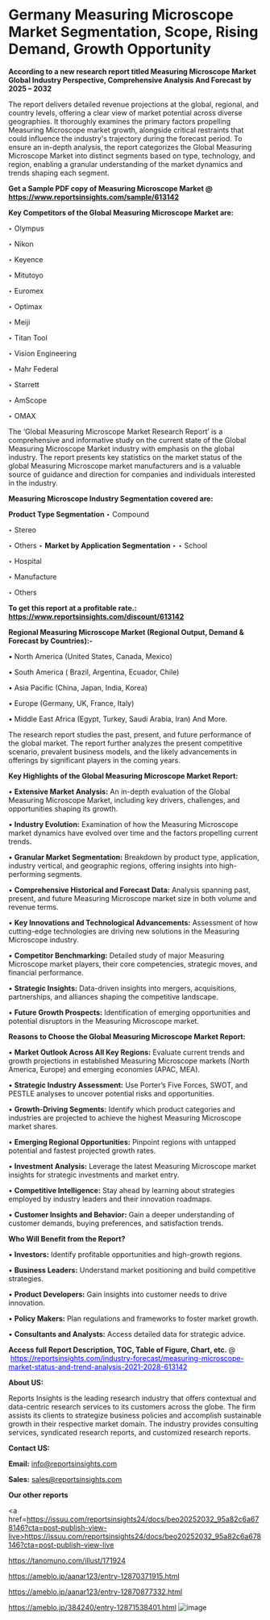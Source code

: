 # Germany Measuring Microscope Market Segmentation, Scope, Rising Demand, Growth Opportunity 

<strong>According to a new research report titled Measuring Microscope Market Global Industry Perspective, Comprehensive Analysis And Forecast by 2025 – 2032</strong>

The report delivers detailed revenue projections at the global, regional, and country levels, offering a clear view of market potential across diverse geographies. It thoroughly examines the primary factors propelling Measuring Microscope market growth, alongside critical restraints that could influence the industry's trajectory during the forecast period. To ensure an in-depth analysis, the report categorizes the Global Measuring Microscope Market into distinct segments based on type, technology, and region, enabling a granular understanding of the market dynamics and trends shaping each segment.

<strong>Get a Sample PDF copy of Measuring Microscope Market </strong><strong>@<a href=https://www.reportsinsights.com/sample/613142 style=color:#0000ff;> https://www.reportsinsights.com/sample/613142</a></strong></font>

<strong>Key Competitors of the Global Measuring Microscope Market are:</strong>

‣ Olympus

‣ Nikon

‣ Keyence

‣ Mitutoyo

‣ Euromex

‣ Optimax

‣ Meiji

‣ Titan Tool

‣ Vision Engineering

‣ Mahr Federal

‣ Starrett

‣ AmScope

‣ OMAX

The ‘Global Measuring Microscope Market Research Report’ is a comprehensive and informative study on the current state of the Global Measuring Microscope Market industry with emphasis on the global industry. The report presents key statistics on the market status of the global Measuring Microscope market manufacturers and is a valuable source of guidance and direction for companies and individuals interested in the industry.

<strong>Measuring Microscope Industry Segmentation covered are:</strong>

<strong>Product Type Segmentation</strong>
‣
Compound

‣ Stereo

‣ Others
‣ 
<strong>Market by Application Segmentation</strong>
‣
‣  School

‣ Hospital

‣ Manufacture

‣ Others

<strong>To get this report at a profitable rate.: <a href=https://www.reportsinsights.com/discount/613142 style=color:#0000ff;>https://www.reportsinsights.com/discount/613142</a></strong></font>

<strong>Regional Measuring Microscope Market (Regional Output, Demand &amp; Forecast by Countries):-</strong>

• North America (United States, Canada, Mexico)

• South America ( Brazil, Argentina, Ecuador, Chile)

• Asia Pacific (China, Japan, India, Korea)

• Europe (Germany, UK, France, Italy)

• Middle East Africa (Egypt, Turkey, Saudi Arabia, Iran) And More.

The research report studies the past, present, and future performance of the global market. The report further analyzes the present competitive scenario, prevalent business models, and the likely advancements in offerings by significant players in the coming years.

<strong>Key Highlights of the Global Measuring Microscope Market Report:</strong>

• <strong>Extensive Market Analysis:</strong> An in-depth evaluation of the Global Measuring Microscope Market, including key drivers, challenges, and opportunities shaping its growth.

• <strong>Industry Evolution:</strong> Examination of how the Measuring Microscope market dynamics have evolved over time and the factors propelling current trends.

• <strong>Granular Market Segmentation:</strong> Breakdown by product type, application, industry vertical, and geographic regions, offering insights into high-performing segments.

• <strong>Comprehensive Historical and Forecast Data:</strong> Analysis spanning past, present, and future Measuring Microscope market size in both volume and revenue terms.

• <strong>Key Innovations and Technological Advancements:</strong> Assessment of how cutting-edge technologies are driving new solutions in the Measuring Microscope industry.

• <strong>Competitor Benchmarking:</strong> Detailed study of major Measuring Microscope market players, their core competencies, strategic moves, and financial performance.

• <strong>Strategic Insights:</strong> Data-driven insights into mergers, acquisitions, partnerships, and alliances shaping the competitive landscape.

• <strong>Future Growth Prospects:</strong> Identification of emerging opportunities and potential disruptors in the Measuring Microscope market.

<strong>Reasons to Choose the Global Measuring Microscope Market Report:</strong>

• <strong>Market Outlook Across All Key Regions:</strong> Evaluate current trends and growth projections in established Measuring Microscope markets (North America, Europe) and emerging economies (APAC, MEA).

• <strong>Strategic Industry Assessment:</strong> Use Porter’s Five Forces, SWOT, and PESTLE analyses to uncover potential risks and opportunities.

• <strong>Growth-Driving Segments:</strong> Identify which product categories and industries are projected to achieve the highest Measuring Microscope market shares.

• <strong>Emerging Regional Opportunities:</strong> Pinpoint regions with untapped potential and fastest projected growth rates.

• <strong>Investment Analysis:</strong> Leverage the latest Measuring Microscope market insights for strategic investments and market entry.

• <strong>Competitive Intelligence:</strong> Stay ahead by learning about strategies employed by industry leaders and their innovation roadmaps.

• <strong>Customer Insights and Behavior:</strong> Gain a deeper understanding of customer demands, buying preferences, and satisfaction trends.

<strong>Who Will Benefit from the Report?</strong>

• <strong>Investors:</strong> Identify profitable opportunities and high-growth regions.

• <strong>Business Leaders:</strong> Understand market positioning and build competitive strategies.

• <strong>Product Developers:</strong> Gain insights into customer needs to drive innovation.

• <strong>Policy Makers:</strong> Plan regulations and frameworks to foster market growth.

• <strong>Consultants and Analysts:</strong> Access detailed data for strategic advice.
</ul>
<strong>Access full Report Description, TOC, Table of Figure, Chart, etc. </strong>@  <a href=https://reportsinsights.com/industry-forecast/measuring-microscope-market-status-and-trend-analysis-2021-2028-613142 style=color:#0000ff;>https://reportsinsights.com/industry-forecast/measuring-microscope-market-status-and-trend-analysis-2021-2028-613142</a></font>

<strong><strong>About US</strong>:</strong>

Reports Insights is the leading research industry that offers contextual and data-centric research services to its customers across the globe. The firm assists its clients to strategize business policies and accomplish sustainable growth in their respective market domain. The industry provides consulting services, syndicated research reports, and customized research reports.

<strong>Contact US:</strong>

<p class=""""><b>Email:</b> <a href=mailto:info@reportsinsights.com>info@reportsinsights.com</a></p>
<p class=""""><b>Sales:</b> <a href=mailto:sales@reportsinsights.com>sales@reportsinsights.com</a></p>

<strong>Our other reports</strong>

<a href=https://issuu.com/reportsinsights24/docs/beo20252032_95a82c6a678146?cta=post-publish-view-live>https://issuu.com/reportsinsights24/docs/beo20252032_95a82c6a678146?cta=post-publish-view-live</a>

<a href=https://tanomuno.com/illust/171924>https://tanomuno.com/illust/171924</a>

<a href=https://ameblo.jp/aanar123/entry-12870371915.html>https://ameblo.jp/aanar123/entry-12870371915.html</a>

<a href=https://ameblo.jp/aanar123/entry-12870877332.html>https://ameblo.jp/aanar123/entry-12870877332.html</a>

<a href=https://ameblo.jp/384240/entry-12871538401.html>https://ameblo.jp/384240/entry-12871538401.html</a>
![image](https://github.com/user-attachments/assets/197286f7-fc95-49cf-a7af-584407751abc)
